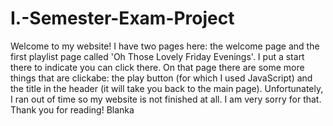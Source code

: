 # I.-Semester-Exam-Project
Welcome to my website!
I have two pages here: the welcome page and the first playlist page called 'Oh Those Lovely Friday Evenings'. I put a start there to indicate you can click there.
On that page there are some more things that are clickabe: the play button (for which I used JavaScript) and the title in the header (it will take you back to the main page).
Unfortunately, I ran out of time so my website is not finished at all. I am very sorry for that.
Thank you for reading!
Blanka
